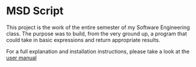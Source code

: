 # MSD Script

This project is the work of the entire semester of my Software Engineering class.  The purpose was to build, from the very ground up, a program that could take in basic expressions and return appropriate results.  

For a full explanation and installation instructions, please take a look at the [user manual](https://github.com/jcsullivan/MSDProjects/blob/master/MSDScript/MSDScript%20Manual.pdf)
